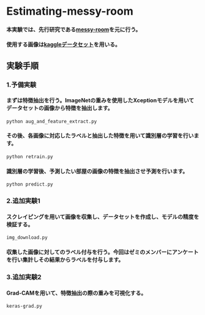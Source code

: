 # Estimating-messy-room
#### 本実験では、先行研究である[messy-room](https://github.com/GuanqiaoDing/messy-room-classifier)を元に行う。
#### 使用する画像は[kaggleデータセット](https://www.kaggle.com/cdawn1/messy-vs-clean-room)を用いる。
## 実験手順
### 1.予備実験
#### まずは特徴抽出を行う。ImageNetの重みを使用したXceptionモデルを用いてデータセットの画像から特徴を抽出します。
```
python aug_and_feature_extract.py
```
#### その後、各画像に対応したラベルと抽出した特徴を用いて識別層の学習を行います。
```
python retrain.py
```
#### 識別層の学習後、予測したい部屋の画像の特徴を抽出させ予測を行います。
```
python predict.py
```

### 2.追加実験1
#### スクレイピングを用いて画像を収集し、データセットを作成し、モデルの精度を検証する。
```
img_download.py
```
#### 収集した画像に対してのラベル付与を行う。今回はゼミのメンバーにアンケートを行い集計しその結果からラベルを付与します。

### 3.追加実験2
#### Grad-CAMを用いて、特徴抽出の際の重みを可視化する。
```
keras-grad.py
```
